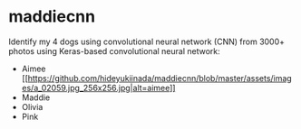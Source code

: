 # maddiecnn
Identify my 4 dogs using convolutional neural network (CNN) from 3000+ photos using Keras-based convolutional neural network:
- Aimee
[[https://github.com/hideyukiinada/maddiecnn/blob/master/assets/images/a_02059.jpg_256x256.jpg|alt=aimee]]
- Maddie
- Olivia
- Pink
